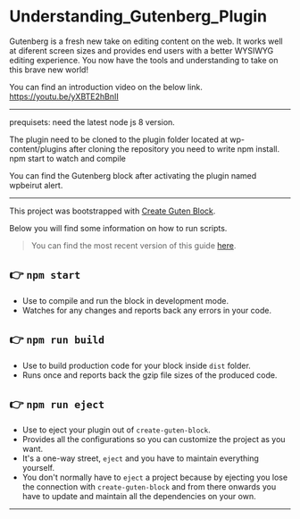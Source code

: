 # Understanding_Gutenberg_Plugin
Gutenberg is a fresh new take on editing content on the web. 
It works well at diferent screen sizes and provides end users with a better WYSIWYG editing experience. 
You now have the tools and understanding to take on this brave new world!

You can find an introduction video on the below link.
https://youtu.be/yXBTE2hBnII

---
prequisets:
need the latest node js 8 version.

The plugin need to be cloned to the plugin folder located at wp-content/plugins
after cloning the repository you need to write npm install.
npm start to watch and compile 

You can find the Gutenberg block after activating the plugin named wpbeirut alert.

---

This project was bootstrapped with [Create Guten Block](https://github.com/ahmadawais/create-guten-block).

Below you will find some information on how to run scripts.

>You can find the most recent version of this guide [here](https://github.com/ahmadawais/create-guten-block).

## 👉  `npm start`
- Use to compile and run the block in development mode.
- Watches for any changes and reports back any errors in your code.

## 👉  `npm run build`
- Use to build production code for your block inside `dist` folder.
- Runs once and reports back the gzip file sizes of the produced code.

## 👉  `npm run eject`
- Use to eject your plugin out of `create-guten-block`.
- Provides all the configurations so you can customize the project as you want.
- It's a one-way street, `eject` and you have to maintain everything yourself.
- You don't normally have to `eject` a project because by ejecting you lose the connection with `create-guten-block` and from there onwards you have to update and maintain all the dependencies on your own.

---
